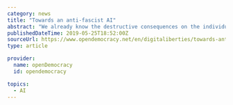 ```yaml
---
category: news
title: "Towards an anti-fascist AI"
abstract: "We already know the destructive consequences on the individual and collective psyche of poverty, racism and systemic neglect. We don't need AI as targeting but as something that helps raise up whole populations. Computers are essentially just faster ..."
publishedDateTime: 2019-05-25T18:52:00Z
sourceUrl: https://www.opendemocracy.net/en/digitaliberties/towards-anti-fascist-ai/
type: article

provider:
  name: openDemocracy
  id: opendemocracy

topics:
  - AI
---
```

